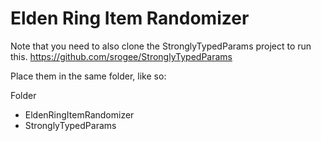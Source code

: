 # Elden Ring Item Randomizer

Note that you need to also clone the StronglyTypedParams project to run this. https://github.com/srogee/StronglyTypedParams

Place them in the same folder, like so:

Folder
- EldenRingItemRandomizer
- StronglyTypedParams

